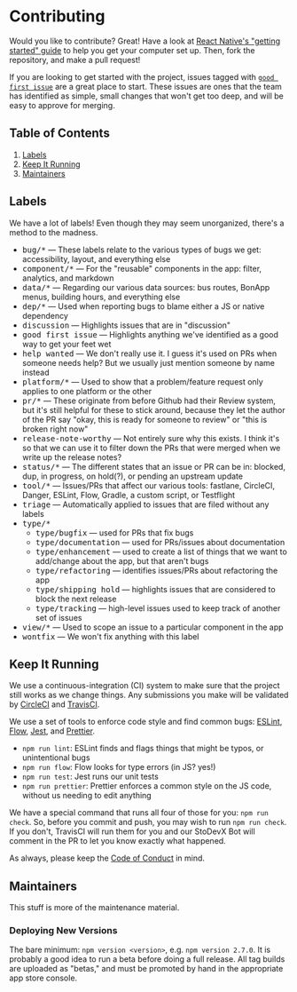 # Contributing

Would you like to contribute?
Great!
Have a look at [React Native's "getting started" guide][rn-gs] to help you get your computer set up.
Then, fork the repository, and make a pull request!

If you are looking to get started with the project, issues tagged with [`good first issue`][gfi] are a great place to start.
These issues are ones that the team has identified as simple, small changes that won't get too deep, and will be easy to approve for merging.

[rn-gs]: http://facebook.github.io/react-native/docs/getting-started.html
[gfi]: https://github.com/StoDevX/AAO-React-Native/issues?q=is%3Aissue+label%3A%22good+first+issue%22+is%3Aopen

## Table of Contents

1. [Labels](#labels)
2. [Keep It Running](#keep-it-running)
3. [Maintainers](#maintainers)

## Labels

We have a lot of labels!
Even though they may seem unorganized, there's a method to the madness.

- <kbd>bug/*</kbd> — These labels relate to the various types of bugs we get: accessibility, layout, and everything else
- <kbd>component/*</kbd> — For the "reusable" components in the app: filter, analytics, and markdown
- <kbd>data/*</kbd> — Regarding our various data sources: bus routes, BonApp menus, building hours, and everything else
- <kbd>dep/*</kbd> — Used when reporting bugs to blame either a JS or native dependency
- <kbd>discussion</kbd> — Highlights issues that are in "discussion"
- <kbd>good first issue</kbd> — Highlights anything we've identified as a good way to get your feet wet
- <kbd>help wanted</kbd> — We don't really use it. I guess it's used on PRs when someone needs help? But we usually just mention someone by name instead
- <kbd>platform/*</kbd> — Used to show that a problem/feature request only applies to one platform or the other
- <kbd>pr/*</kbd> — These originate from before Github had their Review system, but it's still helpful for these to stick around, because they let the author of the PR say "okay, this is ready for someone to review" or "this is broken right now"
- <kbd>release-note-worthy</kbd> — Not entirely sure why this exists.
  I think it's so that we can use it to filter down the PRs that were merged when we write up the release notes?
- <kbd>status/*</kbd> — The different states that an issue or PR can be in: blocked, dup, in progress, on hold(?), or pending an upstream update
- <kbd>tool/*</kbd> — Issues/PRs that affect our various tools: fastlane, CircleCI, Danger, ESLint, Flow, Gradle, a custom script, or Testflight
- <kbd>triage</kbd> — Automatically applied to issues that are filed without any labels
- <kbd>type/*</kbd>
  - <kbd>type/bugfix</kbd> — used for PRs that fix bugs
  - <kbd>type/documentation</kbd> — used for PRs/issues about documentation
  - <kbd>type/enhancement</kbd> — used to create a list of things that we want to add/change about the app, but that aren't bugs
  - <kbd>type/refactoring</kbd> — identifies issues/PRs about refactoring the app
  - <kbd>type/shipping hold</kbd> — highlights issues that are considered to block the next release
  - <kbd>type/tracking</kbd> — high-level issues used to keep track of another set of issues
- <kbd>view/*</kbd> — Used to scope an issue to a particular component in the app
- <kbd>wontfix</kbd> — We won't fix anything with this label

## Keep It Running

We use a continuous-integration (CI) system to make sure that the project still works as we change things.
Any submissions you make will be validated by [CircleCI][circle] and [TravisCI][travis].

[circle]: https://circleci.com/gh/StoDevX/AAO-React-Native
[travis]: https://travis-ci.org/StoDevX/AAO-React-Native/builds

We use a set of tools to enforce code style and find common bugs: [ESLint][eslint], [Flow][flow], [Jest][jest], and [Prettier][prettier].

- `npm run lint`: ESLint finds and flags things that might be typos, or unintentional bugs
- `npm run flow`: Flow looks for type errors (in JS? yes!)
- `npm run test`: Jest runs our unit tests
- `npm run prettier`: Prettier enforces a common style on the JS code, without us needing to edit anything

We have a special command that runs all four of those for you: `npm run check`.
So, before you commit and push, you may wish to run `npm run check`.
If you don't, TravisCI will run them for you and our StoDevX Bot will comment in the PR to let you know exactly what happened.

[eslint]: http://eslint.org/
[flow]: https://flowtype.org/
[jest]: https://facebook.github.io/jest/
[prettier]: https://github.com/prettier/prettier

As always, please keep the [Code of Conduct][cc] in mind.

[cc]: https://github.com/StoDevX/AAO-React-Native/blob/master/CODE_OF_CONDUCT.md

## Maintainers

This stuff is more of the maintenance material.

### Deploying New Versions

The bare minimum: `npm version <version>`, e.g. `npm version 2.7.0`.
It is probably a good idea to run a beta before doing a full release.
All tag builds are uploaded as "betas," and must be promoted by hand in the appropriate app store console.
